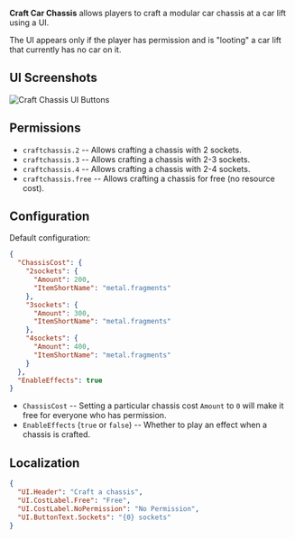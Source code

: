 **Craft Car Chassis** allows players to craft a modular car chassis at a car lift using a UI.

The UI appears only if the player has permission and is "looting" a car lift that currently has no car on it.

## UI Screenshots

![Craft Chassis UI Buttons](https://i.imgur.com/3euUusz.png)

## Permissions

- `craftchassis.2` -- Allows crafting a chassis with 2 sockets.
- `craftchassis.3` -- Allows crafting a chassis with 2-3 sockets.
- `craftchassis.4` -- Allows crafting a chassis with 2-4 sockets.
- `craftchassis.free` -- Allows crafting a chassis for free (no resource cost).

## Configuration

Default configuration:
```json
{
  "ChassisCost": {
    "2sockets": {
      "Amount": 200,
      "ItemShortName": "metal.fragments"
    },
    "3sockets": {
      "Amount": 300,
      "ItemShortName": "metal.fragments"
    },
    "4sockets": {
      "Amount": 400,
      "ItemShortName": "metal.fragments"
    }
  },
  "EnableEffects": true
}
```

- `ChassisCost` -- Setting a particular chassis cost `Amount` to `0` will make it free for everyone who has permission.
- `EnableEffects` (`true` or `false`) -- Whether to play an effect when a chassis is crafted.

## Localization

```json
{
  "UI.Header": "Craft a chassis",
  "UI.CostLabel.Free": "Free",
  "UI.CostLabel.NoPermission": "No Permission",
  "UI.ButtonText.Sockets": "{0} sockets"
}
```
